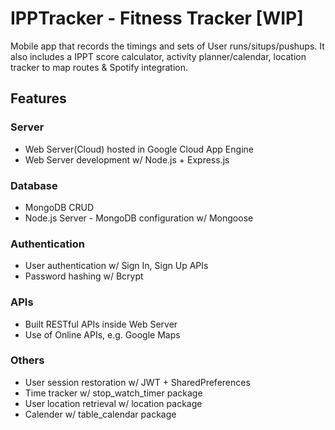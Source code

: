# IPPTracker - Fitness Tracker [WIP]

Mobile app that records the timings and sets of User runs/situps/pushups. It also includes a IPPT score calculator, activity planner/calendar, location tracker to map routes & Spotify integration.


## Features

### Server
- Web Server(Cloud) hosted in Google Cloud App Engine
- Web Server development w/ Node.js + Express.js

### Database
- MongoDB CRUD
- Node.js Server - MongoDB configuration w/ Mongoose

### Authentication
- User authentication w/ Sign In, Sign Up APIs
- Password hashing w/ Bcrypt

### APIs
- Built RESTful APIs inside Web Server
- Use of Online APIs, e.g. Google Maps

### Others
- User session restoration w/ JWT + SharedPreferences
- Time tracker w/ stop_watch_timer package
- User location retrieval w/ location package
- Calender w/ table_calendar package



